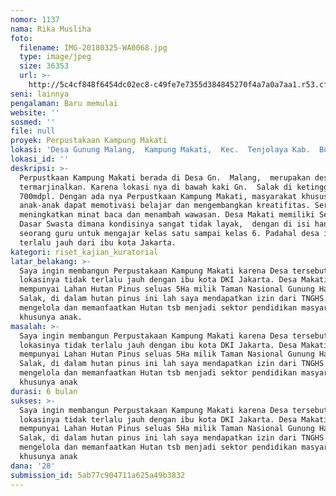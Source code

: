 ```yaml
---
nomor: 1137
nama: Rika Musliha
foto:
  filename: IMG-20180325-WA0068.jpg
  type: image/jpeg
  size: 36353
  url: >-
    http://5c4cf848f6454dc02ec8-c49fe7e7355d384845270f4a7a0a7aa1.r53.cf2.rackcdn.com/9202f852-354b-43b2-b940-fa94a4fb69b5/IMG-20180325-WA0068.jpg
seni: lainnya
pengalaman: Baru memulai
website: ''
sosmed: ''
file: null
proyek: Perpustakaan Kampung Makati
lokasi: 'Desa Gunung Malang,  Kampung Makati,  Kec.  Tenjolaya Kab.  Bogor '
lokasi_id: ''
deskripsi: >-
  Perpustkaan Kampung Makati berada di Desa Gn.  Malang,  merupakan desa ini
  termarjinalkan. Karena lokasi nya di bawah kaki Gn.  Salak di ketinggian
  700mdpl. Dengan ada nya Perpustkaan Kampung Makati, masyarakat khususnya
  anak-anak dapat memotivasi belajar dan mengembangkan kreatifitas. Serta
  meningkatkan minat baca dan menambah wawasan. Desa Makati memiliki Sekolah
  Dasar Swasta dimana kondisinya sangat tidak layak,  dengan di isi hanya
  seorang guru untuk mengajar kelas satu sampai kelas 6. Padahal desa ini tidak
  terlalu jauh dari ibu kota Jakarta. 
kategori: riset_kajian_kuratorial
latar_belakang: >-
  Saya ingin membangun Perpustakaan Kampung Makati karena Desa tersebut justru
  lokasinya tidak terlalu jauh dengan ibu kota DKI Jakarta. Desa Makati
  mempunyai Lahan Hutan Pinus seluas 5Ha milik Taman Nasional Gunung Halimun
  Salak, di dalam hutan pinus ini lah saya mendapatkan izin dari TNGHS untuk
  mengelola dan memanfaatkan Hutan tsb menjadi sektor pendidikan masyarakat
  khusunya anak.
masalah: >-
  Saya ingin membangun Perpustakaan Kampung Makati karena Desa tersebut justru
  lokasinya tidak terlalu jauh dengan ibu kota DKI Jakarta. Desa Makati
  mempunyai Lahan Hutan Pinus seluas 5Ha milik Taman Nasional Gunung Halimun
  Salak, di dalam hutan pinus ini lah saya mendapatkan izin dari TNGHS untuk
  mengelola dan memanfaatkan Hutan tsb menjadi sektor pendidikan masyarakat
  khusunya anak
durasi: 6 bulan
sukses: >-
  Saya ingin membangun Perpustakaan Kampung Makati karena Desa tersebut justru
  lokasinya tidak terlalu jauh dengan ibu kota DKI Jakarta. Desa Makati
  mempunyai Lahan Hutan Pinus seluas 5Ha milik Taman Nasional Gunung Halimun
  Salak, di dalam hutan pinus ini lah saya mendapatkan izin dari TNGHS untuk
  mengelola dan memanfaatkan Hutan tsb menjadi sektor pendidikan masyarakat
  khusunya anak
dana: '28'
submission_id: 5ab77c904711a625a49b3832
---
```

